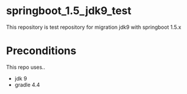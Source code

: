 # springboot_1.5_jdk9_test
This repository is test repository for migration jdk9 with springboot 1.5.x

# Preconditions
This repo uses..
* jdk 9
* gradle 4.4
